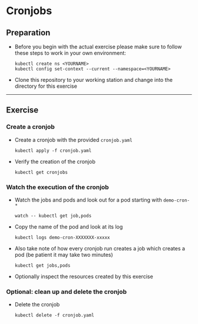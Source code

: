 # Cronjobs

## Preparation

* Before you begin with the actual exercise please make sure to follow these steps to work in your own environment:

  ```shell
  kubectl create ns <YOURNAME>
  kubectl config set-context --current --namespace=<YOURNAME>
  ```

* Clone this repository to your working station and change into the directory for this exercise

---

## Exercise

### Create a cronjob

* Create a cronjob with the provided `cronjob.yaml`

  ```shell
  kubectl apply -f cronjob.yaml
  ```

* Verify the creation of the cronjob

  ```shell
  kubectl get cronjobs
  ```

### Watch the execution of the cronjob

* Watch the jobs and pods and look out for a pod starting with `demo-cron-*`

  ```shell
  watch -- kubectl get job,pods
  ```

* Copy the name of the pod and look at its log

  ```shell
  kubectl logs demo-cron-XXXXXXX-xxxxx
  ```

* Also take note of how every cronjob run creates a job which creates a pod
  (be patient it may take two minutes)

  ```shell
  kubectl get jobs,pods
  ```

* Optionally inspect the resources created by this exercise

### Optional: clean up and delete the cronjob

* Delete the cronjob

  ```shell
  kubectl delete -f cronjob.yaml
  ```
